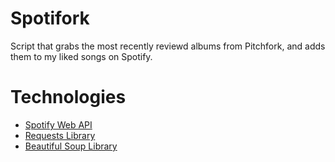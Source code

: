 # Spotifork

Script that grabs the most recently reviewd albums from Pitchfork, and adds them to my liked songs on Spotify.

# Technologies
- [Spotify Web API](https://developer.spotify.com/documentation/web-api/)
- [Requests Library](https://requests.readthedocs.io/en/master/)
- [Beautiful Soup Library](https://www.crummy.com/software/BeautifulSoup/bs4/doc/)

